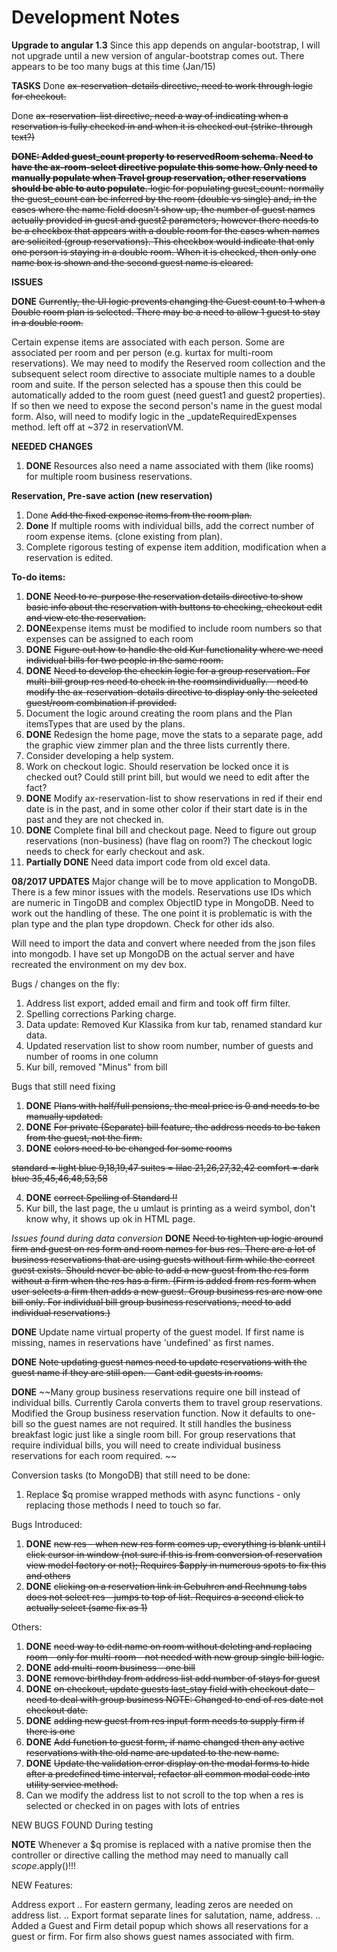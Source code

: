 Development Notes
=================

**Upgrade to angular 1.3**
Since this app depends on angular-bootstrap, I will not upgrade until a new version of angular-bootstrap comes out. There
appears to be too many bugs at this time (Jan/15)


 **TASKS**
  Done ~~ax-reservation-details directive, need to work through logic for checkout.~~

  Done ~~ax-reservation-list directive, need a way of indicating when a reservation is fully checked in and when it is checked out (strike-through text?)~~

  ~~**DONE: Added guest_count property to reservedRoom schema. Need to have the ax-room-select directive populate this some how. Only
  need to manually populate when Travel group reservation, other reservations should be able to auto populate.**
  logic for populating guest_count:
    normally the guest_count can be inferred by the room (double vs single) and, in the cases where the name field doesn't show up,
    the number of guest names actually provided in guest and guest2 parameters, however there needs to be a checkbox
    that appears with a double room for the cases when names are solicited (group reservations). This checkbox would
    indicate that only one person is staying in a double room. When it is checked, then only one name box is shown and the
    second guest name is cleared.~~


**ISSUES**

**DONE** ~~Currently, the UI logic prevents changing the Guest count to 1 when a Double room plan is selected. There may be a need
to allow 1 guest to stay in a double room.~~

Certain expense items are associated with each person. Some are associated per room and per person (e.g. kurtax for
multi-room reservations). We may need to modify the Reserved room collection and the subsequent select room directive to
associate multiple names to a double room and suite. If the person selected has a spouse then this could be
automatically added to the room guest (need guest1 and guest2 properties).
If so then we need to expose the second person's name in the guest modal form. Also, will need to modify logic in
the _updateRequiredExpenses method. left off at ~372 in reservationVM.

**NEEDED CHANGES**

1. **DONE** Resources also need a name associated with them (like rooms) for multiple room business reservations.

**Reservation, Pre-save action (new reservation)**

  1. Done ~~Add the fixed expense items from the room plan.~~
  2. **Done** If multiple rooms with individual bills, add the correct number of room expense items. (clone existing from plan).
  3. Complete rigorous testing of expense item addition, modification when a reservation is edited.

 **To-do items:**

 1. **DONE** ~~Need to re-purpose the reservation details directive to show basic info about the reservation with buttons
    to checking, checkout edit and view etc the reservation.~~
 4. **DONE**expense items must be modified to include room numbers so that expenses can be assigned to each room
 5. **DONE** ~~Figure out how to handle the old Kur functionality where we need individual bills for two people in the same room.~~
 3. **DONE** ~~Need to develop the checkin logic for a group reservation. For multi-bill group res need to check in the roomsindividually. - need to modify the ax-reservation-details directive to display only the selected guest/room combination if provided.~~
 2. Document the logic around creating the room plans and the Plan itemsTypes that are used by the plans.
 2. **DONE** Redesign the home page, move the stats to a separate page, add the graphic view zimmer plan and the three lists
    currently there.
 6. Consider developing a help system.
 7. Work on checkout logic. Should reservation be locked once it is checked out? Could still print bill, but would we need to edit after the fact?
 8. **DONE** Modify ax-reservation-list to show reservations in red if their end date is in the past, and in some other color if
 their start date is in the past and they are not checked in.
 9. **DONE** Complete final bill and checkout page. Need to figure out group reservations (non-business) (have flag on room?) The
 checkout logic needs to check for early checkout and ask.
 10. **Partially DONE** Need data import code from old excel data.

**08/2017 UPDATES**
Major change will be to move application to MongoDB. There is a few minor issues with the models. Reservations use IDs which are numeric in TingoDB and complex ObjectID type in MongoDB. Need to work out the handling of these. The one point it is problematic is with the plan type and the plan type dropdown. Check for other ids also.

Will need to import the data and convert where needed from the json files into mongodb. I have set up MongoDB on the actual server and have recreated the environment on my dev box.

Bugs / changes on the fly:
1) Address list export, added email and firm and took off firm filter.
2) Spelling corrections Parking charge.
3) Data update: Removed Kur Klassika from kur tab, renamed standard kur data.
4) Updated reservation list to show room number, number of guests and number of rooms in one column
5) Kur bill, removed "Minus" from bill

Bugs that still need fixing
1) **DONE** ~~Plans with half/full pensions, the meal price is 0 and needs to be manually updated.~~
2) **DONE** ~~For private (Separate) bill feature, the address needs to be taken from the guest, not the firm.~~
3) **DONE** ~~colors need to be changed for some rooms~~

~~standard = light blue  9,18,19,47 
suites = lilac 21,26,27,32,42
comfort = dark blue 35,45,46,48,53,58~~

4) **DONE** ~~correct Spelling of Standard !!~~
5) Kur bill, the last page, the u umlaut is printing as a weird symbol, don't know why, it shows up ok in HTML page.

*Issues found during data conversion*
**DONE** ~~Need to tighten up logic around firm and guest on res form and room names for bus res. There are a lot of business reservations that are using guests without firm while the correct guest exists. Should never be able to add a new guest from the res form without a firm when the res has a firm. (Firm is added from res form when user selects a firm then adds a new guest. Group business res are now one bill only. For individual bill group business reservations, need to add individual reservations.)~~

**DONE** Update name virtual property of the guest model. If first name is missing, names in reservations have 'undefined' as first names.

**DONE** ~~Note updating guest names need to update reservations with the guest name if they are still open. - Cant edit guests in rooms.~~

**DONE** ~~Many group business reservations require one bill instead of individual bills. Currently Carola converts them to travel group reservations. Modified the Group business reservation function. Now it defaults to one-bill so the guest names are not required. It still handles the business breakfast logic just like a single room bill. For group
reservations that require individual bills, you will need to create individual business reservations for each room required. ~~


Conversion tasks (to MongoDB) that still need to be done:
1) Replace $q promise wrapped methods with async functions - only replacing those methods I need to touch so far.

Bugs Introduced:
1) **DONE** ~~new res - when new res form comes up, everything is blank until I click cursor in window (not sure if this is from conversion of reservation view model factory or not); Requires $apply in numerous spots to fix this and others~~
2) **DONE** ~~clicking on a reservation link in Gebuhren and Rechnung tabs does not select res - jumps to top of list. Requires a second click to actually select (same fix as 1)~~

Others:
1) **DONE** ~~need way to edit name on room without deleting and replacing room - only for multi-room - not needed with new group single bill logic.~~
2) **DONE** ~~add multi-room business - one bill~~
3) **DONE** ~~remove birthday from address list add number of stays for guest~~
4) **DONE** ~~on checkout, update guests last_stay field with checkout date - need to deal with group business NOTE: Changed to end of res date not checkout date.~~
5) **DONE** ~~adding new guest from res input form needs to supply firm if there is one~~
6) **DONE** ~~Add function to guest form, if name changed then any active reservations with the old name are updated to the new name.~~
7) **DONE** ~~Update the validation error display on the modal forms to hide after a predefined time interval, refactor all common modal code into utility service method.~~
8) Can we modify the address list to not scroll to the top when a res is selected or checked in on pages with lots of entries

NEW BUGS FOUND During testing

**NOTE** Whenever a $q promise is replaced with a native promise then the controller or directive calling the method may need to manually call $scope.$apply()!!!

NEW Features:

Address export
   .. For eastern germany, leading zeros are needed on address list.
   .. Export format separate lines for salutation, name, address. 
   .. Added a Guest and Firm detail popup which shows all reservations for a guest or firm. For firm also shows guest names associated with firm.

